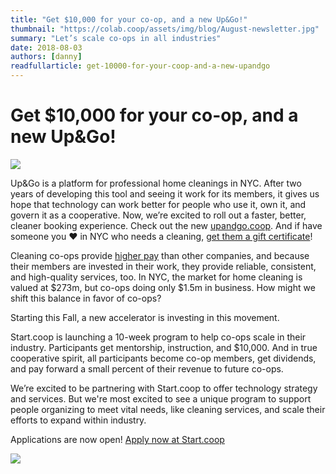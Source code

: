 ```yaml
---
title: "Get $10,000 for your co-op, and a new Up&Go!"
thumbnail: "https://colab.coop/assets/img/blog/August-newsletter.jpg"
summary: "Let’s scale co-ops in all industries"
date: 2018-08-03
authors: [danny]
readfullarticle: get-10000-for-your-coop-and-a-new-upandgo
---
```


# Get $10,000 for your co-op, and a new Up&Go!

<img src="/assets/img/blog/August-newsletter.jpg" class="center-element">

Up&Go is a platform for professional home cleanings in NYC. After two years of developing this tool and seeing it work for its members, it gives us hope that technology can work better for people who use it, own it, and govern it as a cooperative. Now, we’re excited to roll out a faster, better, cleaner booking experience. Check out the new <a href="http://upandgo.coop/" target="_blank" rel="noopener noreferrer">upandgo.coop</a>. And if have someone you ❤ in NYC who needs a cleaning, <a href="https://www.upandgo.coop/gift_certificates/new" target="_blank" rel="noopener">get them a gift certificate</a>!

Cleaning co-ops provide <a href="https://www.nynmedia.com/news/how-to-hire-a-housekeeper-with-a-clean-conscience" target="_blank" rel="noopener">higher pay</a> than other companies, and because their members are invested in their work, they provide reliable, consistent, and high-quality services, too. In NYC, the market for home cleaning is valued at $273m, but co-ops doing only $1.5m in business. How might we shift this balance in favor of co-ops?

Starting this Fall, a new accelerator is investing in this movement.

Start.coop is launching a 10-week program to help co-ops scale in their industry. Participants get mentorship, instruction, and $10,000. And in true cooperative spirit, all participants become co-op members, get dividends, and pay forward a small percent of their revenue to future co-ops.

We’re excited to be partnering with Start.coop to offer technology strategy and services. But we're most excited to see a unique program to support people organizing to meet vital needs, like cleaning services, and scale their efforts to expand within industry.

Applications are now open! <a href="https://start.coop/" target="_blank" rel="noopener">Apply now at Start.coop</a>

<img src="/assets/img/blog/smartcoop.png" class="center-element">
